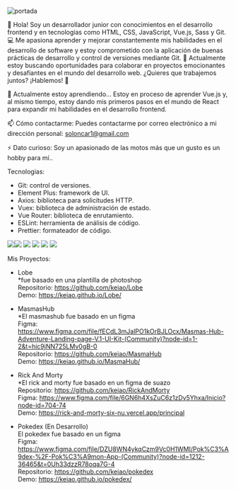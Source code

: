 

![portada](https://user-images.githubusercontent.com/38365548/226806464-4e3a851e-967b-42b7-9ec4-00b2fb472ba1.jpg)


👋 Hola! Soy un desarrollador junior con conocimientos en el desarrollo frontend y en tecnologías como HTML, CSS, JavaScript, Vue.js, Sass y Git. 💻 Me apasiona aprender y mejorar constantemente mis habilidades en el desarrollo de software y estoy comprometido con la aplicación de buenas prácticas de desarrollo y control de versiones mediante Git. 🚀 Actualmente estoy buscando oportunidades para colaborar en proyectos emocionantes y desafiantes en el mundo del desarrollo web. ¿Quieres que trabajemos juntos? ¡Hablemos! 🤝

🌱 Actualmente estoy aprendiendo...
Estoy en proceso de aprender Vue.js y, al mismo tiempo, estoy dando mis primeros pasos en el mundo de React para expandir mi habilidades en el desarrollo frontend.

📫 Cómo contactarme:
Puedes contactarme por correo electrónico a mi dirección personal: soloncar1@gmail.com

⚡ Dato curioso: Soy un apasionado de las motos más que un gusto es un hobby para mí..

Tecnologias:
- Git: control de versiones.
- Element Plus: framework de UI.
- Axios: biblioteca para solicitudes HTTP.
- Vuex: biblioteca de administración de estado.
- Vue Router: biblioteca de enrutamiento.
- ESLint: herramienta de análisis de código.
- Prettier: formateador de código.

<img src="https://img.shields.io/badge/HTML5-E34F26?style=for-the-badge&logo=html5&logoColor=white" /><img src="https://img.shields.io/badge/CSS3-1572B6?style=for-the-badge&logo=css3&logoColor=white" />
<img src="https://img.shields.io/badge/GIT-E44C30?style=for-the-badge&logo=git&logoColor=white" />
<img src="https://img.shields.io/badge/Sass-CC6699?style=for-the-badge&logo=sass&logoColor=white" />
<img src="https://img.shields.io/badge/JavaScript-323330?style=for-the-badge&logo=javascript&logoColor=F7DF1E" />
<img src="https://img.shields.io/badge/Vue.js-35495E?style=for-the-badge&logo=vuedotjs&logoColor=4FC08D" />


Mis Proyectos:

- Lobe <br>
*fue basado en una plantilla de photoshop <br>
Repositorio: https://github.com/keiao/Lobe <br>
Demo: https://keiao.github.io/Lobe/

- MasmasHub <br>
*El masmashub fue basado en un figma <br>
Figma: https://www.figma.com/file/fECdL3mJalPO1kOrBJLOcx/Masmas-Hub-Adventure-Landing-page-V.1-UI-Kit-(Community)?node-id=1-2&t=hic9jNN725LMv0gB-0 <br>
Repositorio: https://github.com/keiao/MasmaHub  <br>
Demo: https://keiao.github.io/MasmaHub/

- Rick And Morty <br>
*El rick and morty fue basado en un figma de suazo <br>
Repositorio: https://github.com/keiao/RickAndMorty <br>
Figma: https://www.figma.com/file/6GN6h4XsZuC6z1zDv5Yhxa/Inicio?node-id=704-74 <br>
Demo: https://rick-and-morty-six-nu.vercel.app/principal

- Pokedex (En Desarrollo) <br>
El pokedex fue basado en un figma <br>
Figma: https://www.figma.com/file/DZU8WN4ykqCzm9Vc0H1WMI/Pok%C3%A9dex-%2F-Pok%C3%A9mon-App-(Community)?node-id=1212-36465&t=0Uh33dzzR78oqa7G-4 <br>
Repositorio: https://github.com/keiao/pokedex <br>
Demo: https://keiao.github.io/pokedex/
